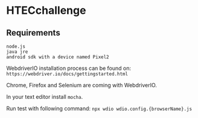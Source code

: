 # HTECchallenge

## Requirements

```shell script
node.js
java jre
android sdk with a device named Pixel2
```

WebdriverIO installation process can be found on:
`https://webdriver.io/docs/gettingstarted.html`

Chrome, Firefox and Selenium are coming with WebdriverIO.

In your text editor install `mocha`.

Run test with following command:
`npx wdio wdio.config.{browserName}.js`
